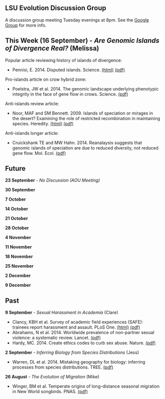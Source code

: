 LSU Evolution Discussion Group
-------

A discussion group meeting Tuesday evenings at 8pm. See the [Google Group](https://groups.google.com/forum/#!forum/lsu-evol-discussion) for more info.

This Week (16 September) - *Are Genomic Islands of Divergence Real?* (Melissa)
-------

Popular article reviewing history of islands of divergence:
- Pennisi, E. 2014. Disputed islands. Science. [(html)](http://www.plosone.org/article/info%3Adoi%2F10.1371%2Fjournal.pone.0102172) [(pdf)](https://github.com/mgharvey/reading_group/blob/master/docs/Pennisi-Disputed-Islands.pdf)

Pro-islands article on crow hybrid zone:
- Poelstra, JW et al. 2014. The genomic landscape underlying phenotypic integrity in the face of gene flow in crows. Science. [(pdf)](https://github.com/mgharvey/reading_group/blob/master/docs/Poelstra-1410-4.pdf)

Anti-islands review article:
- Noor, MAF and SM Bennett. 2009. Islands of speciation or mirages in the desert? Examining the role of restricted recombination in maintaining species. Heredity. [(html)](http://www.plosone.org/article/info%3Adoi%2F10.1371%2Fjournal.pone.0102172) [(pdf)](https://github.com/mgharvey/reading_group/blob/master/docs/Noor&Bennett.pdf)

Anti-islands longer article:
- Cruickshank TE and MW Hahn. 2014. Reanalaysis suggests that genomic islands of speciation are due to reduced diversity, not reduced gene flow. Mol. Ecol. [(pdf)](https://github.com/mgharvey/reading_group/blob/master/docs/Cruickshank&Hahn.pdf)

Future
-------

**23 September** - *No Discussion (AOU Meeting)*

**30 September**

**7 October**

**14 October**

**21 October**

**28 October**

**4 November**

**11 November**

**18 November**

**25 November**

**2 December**

**9 December**

Past
-------

**9 September** - *Sexual Harassment in Academia* (Clare)

- Clancy, KBH et al. Survey of academic field experiences (SAFE): trainees report harassment and assault. PLoS One. [(html)](http://www.plosone.org/article/info%3Adoi%2F10.1371%2Fjournal.pone.0102172) [(pdf)](https://github.com/mgharvey/reading_group/blob/master/docs/Clancy_PLOS_2014.pdf)
- Abrahams, N et al. 2014. Worldwide prevalence of non-partner sexual violence: a systematic review. Lancet. [(pdf)](https://github.com/mgharvey/reading_group/blob/master/docs/Abrahams_Lancet_2014.pdf)
- Hardy, MC. 2014. Create ethics codes to curb sex abuse. Nature. [(pdf)](https://github.com/mgharvey/reading_group/blob/master/docs/Hardy_Nature_2014.pdf)

**2 September** - *Inferring Biology from Species Distributions* (Jess)

- Warren, DL et al. 2014. Mistaking geography for biology: inferring processes from species distributions. TREE. [(pdf)](https://github.com/mgharvey/reading_group/blob/master/docs/Warren_Tree_2014.pdf)

**26 August** - *The Evolution of Migration* (Mike)

- Winger, BM et al. Temperate origins of long-distance seasonal migration in New World songbirds. PNAS. [(pdf)](https://github.com/mgharvey/reading_group/blob/master/docs/Winger_PNAS_2014.pdf)
